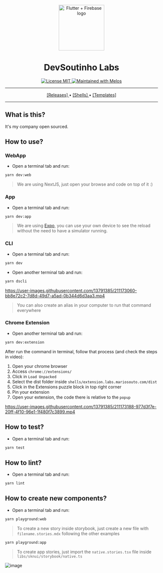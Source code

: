 <p align="center">
  <a href="https://github.com/devsoutinho">
    <img width="150px" src="https://github.com/devsoutinho.png" alt="Flutter + Firebase logo"><br/>
  </a>
  <h1 align="center">DevSoutinho Labs</h1>
</p>

<p align="center">
  <a href="./LICENSE">
    <img src="https://img.shields.io/badge/licence-MIT-blue.svg" alt="License MIT" />
  </a>
  <a href="https://github.com/invertase/melos">
    <img src="https://img.shields.io/badge/maintained%20with-melos-f700ff.svg" alt="Maintained with Melos" />
  </a>
</p>

---
<p align="center">
   <a href="https://github.com/devsoutinho/labs.mariosouto.com/releases">
      [Releases]
   </a>
   <span> • </span>
   <a href="./shells/">
      [Shells]
   </a>
   <span> • </span>
   <a href="./templates">
      [Templates]
   </a>
<p/>

---

## What is this?

It's my company open sourced.

## How to use?

### WebApp

- Open a terminal tab and run:

```sh
yarn dev:web
```

> We are using NextJS, just open your browse and code on top of it :)

### App
- Open a terminal tab and run:
```sh
yarn dev:app
```

> We are using [Expo](https://expo.dev/home), you can use your own device to see the reload without the need to have a simulator running.

### CLI

- Open a terminal tab and run:

```sh
yarn dev
```

- Open another terminal tab and run:

```sh
yarn dscli
```

https://user-images.githubusercontent.com/13791385/211173060-bb8e72c2-7d8d-49d7-a5ad-0b344d6d3aa3.mp4

> You can also create an alias in your computer to run that command everywhere

### Chrome Extension


- Open another terminal tab and run:

```sh
yarn dev:extension
```

After run the command in terminal, follow that process (and check the steps in video):

1. Open your chrome browser
1. Access `chrome://extensions/`
1. Click in `Load Unpacked`
1. Select the dist folder inside `shells/extension.labs.mariosouto.com/dist`
1. Click in the Extensions puzzle block in top right corner
1. Pin your extension
1. Open your extension, the code there is relative to the `popup`


https://user-images.githubusercontent.com/13791385/211173188-977d3f7e-20ff-4f10-96e1-1f480f7c3899.mp4

## How to test?

- Open a terminal tab and run:

```sh
yarn test
```

## How to lint?

- Open a terminal tab and run:

```sh
yarn lint
```

## How to create new components? 

- Open a terminal tab and run:

```sh
yarn playground:web
```

> To create a new story inside storybook, just create a new file with `filename.stories.mdx` following the other examples

```sh
yarn playground:app
```

> To create app stories, just import the `native.stories.tsx` file inside `libs/sknui/storybook/native.ts`


![image](https://user-images.githubusercontent.com/13791385/211199716-3837f0e9-41dc-4619-9677-3921b6728cf4.png)

